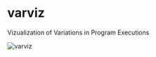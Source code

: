 # varviz
Vizualization of Variations in Program Executions

![varviz](https://github.com/meinicke/varviz/tree/master/image/varviz.png "varviz 12.12.2016")
